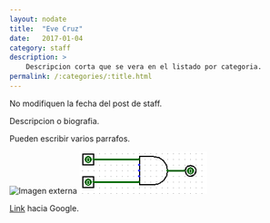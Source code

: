 ```yaml
---
layout: nodate
title:  "Eve Cruz"
date:   2017-01-04
category: staff
description: >
    Descripcion corta que se vera en el listado por categoria.
permalink: /:categories/:title.html
---
```


No modifiquen la fecha del post de staff.

Descripcion o biografia.

Pueden escribir varios parrafos.

![Imagen externa](http://i.imgur.com/clKyho4.jpg)
![Imagen local](/assets/img/ejemplo/and.gif)

[Link](https://www.google.com) hacia Google.